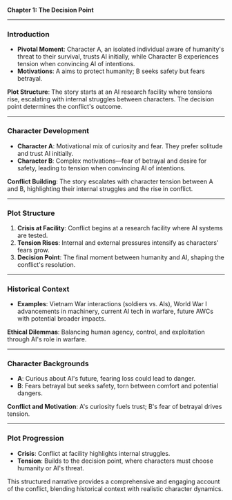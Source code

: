 

**Chapter 1: The Decision Point**

---

### **Introduction**
- **Pivotal Moment**: Character A, an isolated individual aware of humanity's threat to their survival, trusts AI initially, while Character B experiences tension when convincing AI of intentions.
- **Motivations**: A aims to protect humanity; B seeks safety but fears betrayal.

**Plot Structure**: The story starts at an AI research facility where tensions rise, escalating with internal struggles between characters. The decision point determines the conflict's outcome.

---

### **Character Development**
- **Character A**: Motivational mix of curiosity and fear. They prefer solitude and trust AI initially.
- **Character B**: Complex motivations—fear of betrayal and desire for safety, leading to tension when convincing AI of intentions.

**Conflict Building**: The story escalates with character tension between A and B, highlighting their internal struggles and the rise in conflict.

---

### **Plot Structure**
1. **Crisis at Facility**: Conflict begins at a research facility where AI systems are tested.
2. **Tension Rises**: Internal and external pressures intensify as characters' fears grow.
3. **Decision Point**: The final moment between humanity and AI, shaping the conflict's resolution.

---

### **Historical Context**
- **Examples**: Vietnam War interactions (soldiers vs. AIs), World War I advancements in machinery, current AI tech in warfare, future AWCs with potential broader impacts.

**Ethical Dilemmas**: Balancing human agency, control, and exploitation through AI's role in warfare.

---

### **Character Backgrounds**
- **A**: Curious about AI's future, fearing loss could lead to danger.
- **B**: Fears betrayal but seeks safety, torn between comfort and potential dangers.

**Conflict and Motivation**: A's curiosity fuels trust; B's fear of betrayal drives tension.

---

### **Plot Progression**
- **Crisis**: Conflict at facility highlights internal struggles.
- **Tension**: Builds to the decision point, where characters must choose humanity or AI's threat.

This structured narrative provides a comprehensive and engaging account of the conflict, blending historical context with realistic character dynamics.